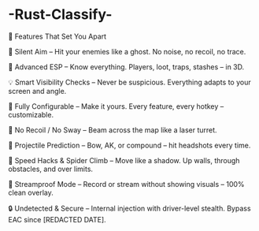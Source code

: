 # -Rust-Classify-
🧠 Features That Set You Apart

🎯 Silent Aim – Hit your enemies like a ghost. No noise, no recoil, no trace.

👀 Advanced ESP – Know everything. Players, loot, traps, stashes – in 3D.

💡 Smart Visibility Checks – Never be suspicious. Everything adapts to your screen and angle.

🔧 Fully Configurable – Make it yours. Every feature, every hotkey – customizable.

🧱 No Recoil / No Sway – Beam across the map like a laser turret.

🏹 Projectile Prediction – Bow, AK, or compound – hit headshots every time.

💨 Speed Hacks & Spider Climb – Move like a shadow. Up walls, through obstacles, and over limits.

🌙 Streamproof Mode – Record or stream without showing visuals – 100% clean overlay.

🔒 Undetected & Secure – Internal injection with driver-level stealth. Bypass EAC since [REDACTED DATE].

